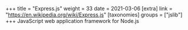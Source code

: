+++
title = "Express.js"
weight = 33
date = 2021-03-06
[extra]
link = "https://en.wikipedia.org/wiki/Express.js"
[taxonomies]
groups = ["jslib"]
+++
JavaScript web application framework for Node.js

